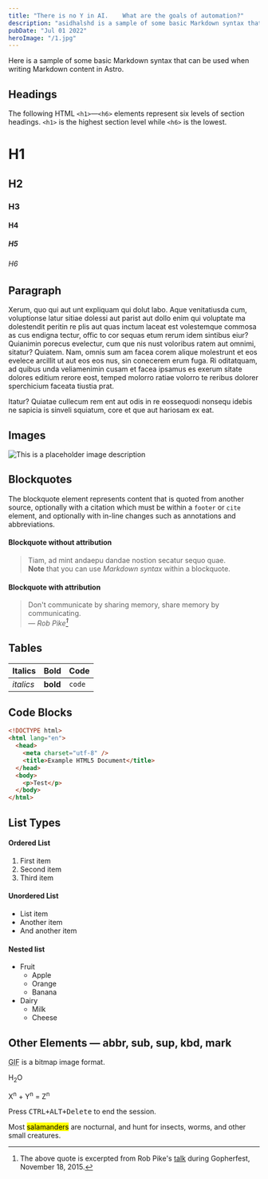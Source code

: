```yaml
---
title: "There is no Y in AI.    What are the goals of automation?"
description: "asidhalshd is a sample of some basic Markdown syntax that can be used when writing Markdown content in Astro."
pubDate: "Jul 01 2022"
heroImage: "/1.jpg"
---
```


Here is a sample of some basic Markdown syntax that can be used when writing Markdown content in Astro.

## Headings

The following HTML `<h1>`—`<h6>` elements represent six levels of section headings. `<h1>` is the highest section level while `<h6>` is the lowest.

# H1

## H2

### H3

#### H4

##### H5

###### H6

## Paragraph

Xerum, quo qui aut unt expliquam qui dolut labo. Aque venitatiusda cum, voluptionse latur sitiae dolessi aut parist aut dollo enim qui voluptate ma dolestendit peritin re plis aut quas inctum laceat est volestemque commosa as cus endigna tectur, offic to cor sequas etum rerum idem sintibus eiur? Quianimin porecus evelectur, cum que nis nust voloribus ratem aut omnimi, sitatur? Quiatem. Nam, omnis sum am facea corem alique molestrunt et eos evelece arcillit ut aut eos eos nus, sin conecerem erum fuga. Ri oditatquam, ad quibus unda veliamenimin cusam et facea ipsamus es exerum sitate dolores editium rerore eost, temped molorro ratiae volorro te reribus dolorer sperchicium faceata tiustia prat.

Itatur? Quiatae cullecum rem ent aut odis in re eossequodi nonsequ idebis ne sapicia is sinveli squiatum, core et que aut hariosam ex eat.

## Images

![This is a placeholder image description](/placeholder-social.jpg)

## Blockquotes

The blockquote element represents content that is quoted from another source, optionally with a citation which must be within a `footer` or `cite` element, and optionally with in-line changes such as annotations and abbreviations.

#### Blockquote without attribution

> Tiam, ad mint andaepu dandae nostion secatur sequo quae.  
> **Note** that you can use _Markdown syntax_ within a blockquote.

#### Blockquote with attribution

> Don't communicate by sharing memory, share memory by communicating.<br>
> — <cite>Rob Pike[^1]</cite>

[^1]: The above quote is excerpted from Rob Pike's [talk](https://www.youtube.com/watch?v=PAAkCSZUG1c) during Gopherfest, November 18, 2015.

## Tables

| Italics   | Bold     | Code   |
| --------- | -------- | ------ |
| _italics_ | **bold** | `code` |

## Code Blocks

```html
<!DOCTYPE html>
<html lang="en">
  <head>
    <meta charset="utf-8" />
    <title>Example HTML5 Document</title>
  </head>
  <body>
    <p>Test</p>
  </body>
</html>
```

## List Types

#### Ordered List

1. First item
2. Second item
3. Third item

#### Unordered List

- List item
- Another item
- And another item

#### Nested list

- Fruit
  - Apple
  - Orange
  - Banana
- Dairy
  - Milk
  - Cheese

## Other Elements — abbr, sub, sup, kbd, mark

<abbr title="Graphics Interchange Format">GIF</abbr> is a bitmap image format.

H<sub>2</sub>O

X<sup>n</sup> + Y<sup>n</sup> = Z<sup>n</sup>

Press <kbd><kbd>CTRL</kbd>+<kbd>ALT</kbd>+<kbd>Delete</kbd></kbd> to end the session.

Most <mark>salamanders</mark> are nocturnal, and hunt for insects, worms, and other small creatures.
